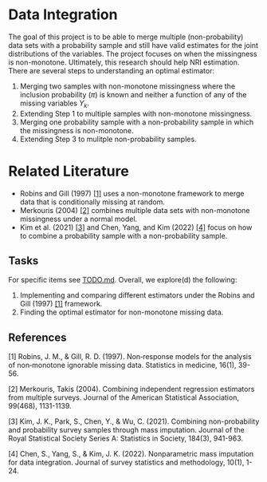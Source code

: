 
# Data Integration

The goal of this project is to be able to merge multiple (non-probability) data 
sets with a probability sample and still have valid estimates for the joint
distributions of the variables. The project focuses on when the missingness is 
non-monotone. Ultimately, this research should help NRI estimation. 
There are several steps to understanding an optimal estimator:

1. Merging two samples with non-monotone missingness where the inclusion 
probability ($\pi$) is known and neither a function of any of the missing 
variables $Y_k$.
2. Extending Step 1 to multiple samples with non-monotone missingness.
3. Merging one probability sample with a non-probability sample in which the 
missingness is non-monotone.
4. Extending Step 3 to mulitple non-probability samples.

# Related Literature

* Robins and Gill (1997) [[1]](#1) uses a non-monotone framework to merge data that 
is conditionally missing at random.
* Merkouris (2004) [[2]](#2) combines multiple data sets with non-monotone 
missingness under a normal model.
* Kim et al. (2021) [[3]](#3) and Chen, Yang, and Kim (2022) [[4]](#4) focus on
how to combine a probability sample with a non-probability sample.


## Tasks

For specific items see [TODO.md](TODO.md). Overall, we explore(d) the 
following:

1. Implementing and comparing different estimators under the Robins and Gill 
(1997) [[1]](#1) framework.
2. Finding the optimal estimator for non-monotone missing data.

## References

<a id="1">[1]</a>
Robins, J. M., & Gill, R. D. (1997). Non‐response models for the analysis of 
non‐monotone ignorable missing data. Statistics in medicine, 16(1), 39-56.

<a id="2">[2]</a>
Merkouris, Takis (2004). Combining independent regression estimators from
multiple surveys. Journal of the American Statistical Association, 99(468),
1131-1139.

<a id="3">[3]</a>
Kim, J. K., Park, S., Chen, Y., & Wu, C. (2021). Combining non-probability and
probability survey samples through mass imputation. Journal of the Royal
Statistical Society Series A: Statistics in Society, 184(3), 941-963.

<a id="4">[4]</a>
Chen, S., Yang, S., & Kim, J. K. (2022). Nonparametric mass imputation for data
integration. Journal of survey statistics and methodology, 10(1), 1-24.
